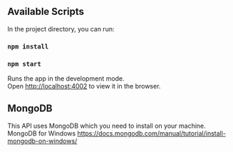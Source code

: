 ## Available Scripts

In the project directory, you can run:

### `npm install`
### `npm start`

Runs the app in the development mode.<br />
Open [http://localhost:4002](http://localhost:4002) to view it in the browser.

## MongoDB
This API uses MongoDB which you need to install on your machine.
MongoDB for Windows https://docs.mongodb.com/manual/tutorial/install-mongodb-on-windows/
